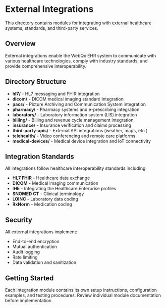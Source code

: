 # External Integrations

This directory contains modules for integrating with external healthcare systems, standards, and third-party services.

## Overview

External integrations enable the WebQx EHR system to communicate with various healthcare technologies, comply with industry standards, and provide comprehensive interoperability.

## Directory Structure

- **hl7/** - HL7 messaging and FHIR integration
- **dicom/** - DICOM medical imaging standard integration
- **pacs/** - Picture Archiving and Communication System integration
- **pharmacy/** - Pharmacy systems and e-prescribing integration
- **laboratory/** - Laboratory information system (LIS) integration
- **billing/** - Billing and revenue cycle management integration
- **insurance/** - Insurance verification and claims processing
- **third-party-apis/** - External API integrations (weather, maps, etc.)
- **telehealth/** - Video conferencing and remote care platforms
- **medical-devices/** - Medical device integration and IoT connectivity

## Integration Standards

All integrations follow healthcare interoperability standards including:

- **HL7 FHIR** - Healthcare data exchange
- **DICOM** - Medical imaging communication
- **IHE** - Integrating the Healthcare Enterprise profiles
- **SNOMED CT** - Clinical terminology
- **LOINC** - Laboratory data coding
- **RxNorm** - Medication coding

## Security

All external integrations implement:

- End-to-end encryption
- Mutual authentication
- Audit logging
- Rate limiting
- Data validation and sanitization

## Getting Started

Each integration module contains its own setup instructions, configuration examples, and testing procedures. Review individual module documentation before implementation.